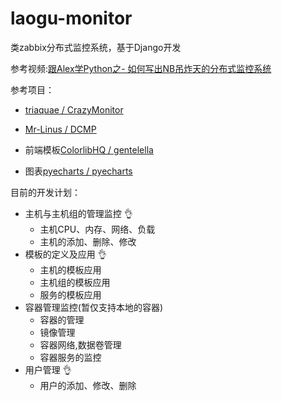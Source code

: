 # laogu-monitor
类zabbix分布式监控系统，基于Django开发

参考视频:[跟Alex学Python之- 如何写出NB吊炸天的分布式监控系统](http://edu.51cto.com/course/6208.html?source=so)

参考项目：
* [triaquae / CrazyMonitor](https://github.com/triaquae/CrazyMonitor)
* [Mr-Linus / DCMP](https://github.com/Mr-Linus/DCMP)

* 前端模板[ColorlibHQ / gentelella](https://github.com/ColorlibHQ/gentelella)
* 图表[pyecharts / pyecharts](https://github.com/pyecharts/pyecharts)

目前的开发计划：
* 主机与主机组的管理监控        :ok_hand:
  * 主机CPU、内存、网络、负载
  * 主机的添加、删除、修改     
* 模板的定义及应用             :ok_hand:
  * 主机的模板应用
  * 主机组的模板应用
  * 服务的模板应用
* 容器管理监控(暂仅支持本地的容器)
  * 容器的管理
  * 镜像管理
  * 容器网络,数据卷管理
  * 容器服务的监控
* 用户管理                   :ok_hand:
  * 用户的添加、修改、删除
